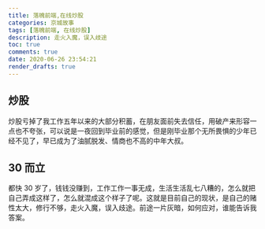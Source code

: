 ```yaml
---
title: 落魄前端,在线炒股
categories: 京城故事
tags: [落魄前端, 在线炒股]
description: 走火入魔，误入歧途
toc: true
comments: true
date: 2020-06-26 23:54:21
render_drafts: true
---
```


<!--more-->

## 炒股

炒股亏掉了我工作五年以来的大部分积蓄，在朋友面前失去信任，用破产来形容一点也不夸张，可以说是一夜回到毕业前的感觉，但是刚毕业那个无所畏惧的少年已经不见了，早已成为了油腻脱发、情商也不高的中年大叔。

## 30 而立

都快 30 岁了，钱钱没赚到，工作工作一事无成，生活生活乱七八糟的，怎么就把自己弄成这样了，怎么就混成这个样子了呢。这就是目前自己的现状，是自己的赌性太大，修行不够，走火入魔，误入歧途。前途一片灰暗，如何应对，谁能告诉我答案。
